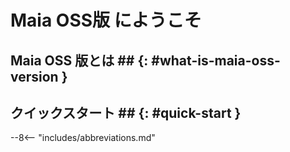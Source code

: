 # Maia OSS版 にようこそ

## Maia OSS 版とは ## {: #what-is-maia-oss-version }

## クイックスタート ## {: #quick-start }

--8<-- "includes/abbreviations.md"
